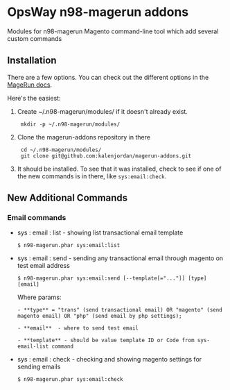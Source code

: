 OpsWay n98-magerun addons
=====================

Modules for n98-magerun Magento command-line tool which add several custom commands

Installation
------------
There are a few options.  You can check out the different options in the [MageRun
docs](http://magerun.net/introducting-the-new-n98-magerun-module-system/).

Here's the easiest:

1. Create ~/.n98-magerun/modules/ if it doesn't already exist.

        mkdir -p ~/.n98-magerun/modules/

2. Clone the magerun-addons repository in there

        cd ~/.n98-magerun/modules/
        git clone git@github.com:kalenjordan/magerun-addons.git

3. It should be installed.  To see that it was installed, check to see if one of the new commands is in there, like `sys:email:check`.


New Additional Commands
--------

### Email commands ###

* sys : email : list - showing list transactional email template

    `$ n98-magerun.phar sys:email:list`


* sys : email : send - sending any transactional email through magento on test email address

     `$ n98-magerun.phar sys:email:send [--template[="..."]] [type] [email]`

    Where params:
    
      - **type** = "trans" (send transactional email) OR "magento" (send magento email) OR "php" (send email by php settings);
      
      - **email**  - where to send test email
      
      - **template** - should be value template ID or Code from sys-email-list command


* sys : email : check - checking and showing magento settings for sending emails

    `$ n98-magerun.phar sys:email:check`

